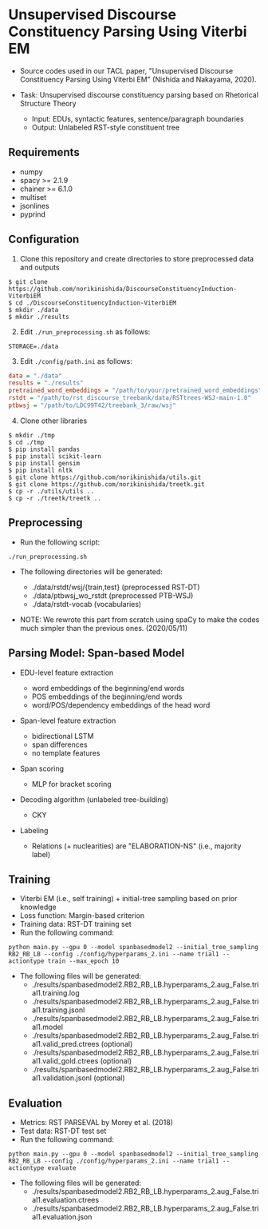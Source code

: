# Unsupervised Discourse Constituency Parsing Using Viterbi EM

- Source codes used in our TACL paper, "Unsupervised Discourse Constituency Parsing Using Viterbi EM" (Nishida and Nakayama, 2020).

- Task: Unsupervised discourse constituency parsing based on Rhetorical Structure Theory
    - Input: EDUs, syntactic features, sentence/paragraph boundaries
    - Output: Unlabeled RST-style constituent tree

## Requirements ##

- numpy
- spacy >= 2.1.9
- chainer >= 6.1.0
- multiset
- jsonlines
- pyprind

## Configuration ##

1. Clone this repository and create directories to store preprocessed data and outputs

```
$ git clone https://github.com/norikinishida/DiscourseConstituencyInduction-ViterbiEM
$ cd ./DiscourseConstituencyInduction-ViterbiEM
$ mkdir ./data
$ mkdir ./results
```

2. Edit ```./run_preprocessing.sh``` as follows:

```shell
STORAGE=./data
```

3. Edit ```./config/path.ini``` as follows:

```INI
data = "./data"
results = "./results"
pretrained_word_embeddings = "/path/to/your/pretrained_word_embeddings"
rstdt = "/path/to/rst_discourse_treebank/data/RSTtrees-WSJ-main-1.0"
ptbwsj = "/path/to/LDC99T42/treebank_3/raw/wsj"
```

4. Clone other libraries

```
$ mkdir ./tmp
$ cd ./tmp
$ pip install pandas
$ pip install scikit-learn
$ pip install gensim
$ pip install nltk
$ git clone https://github.com/norikinishida/utils.git
$ git clone https://github.com/norikinishida/treetk.git
$ cp -r ./utils/utils ..
$ cp -r ./treetk/treetk ..
```

## Preprocessing ##

- Run the following script:

```
./run_preprocessing.sh
```

- The following directories will be generated:
    - ./data/rstdt/wsj/{train,test} (preprocessed RST-DT)
    - ./data/ptbwsj_wo_rstdt (preprocessed PTB-WSJ)
    - ./data/rstdt-vocab (vocabularies)

- NOTE: We rewrote this part from scratch using spaCy to make the codes much simpler than the previous ones. (2020/05/11)

## Parsing Model: Span-based Model ##

- EDU-level feature extraction
    - word embeddings of the beginning/end words
    - POS embeddings of the beginning/end words
    - word/POS/dependency embeddings of the head word

- Span-level feature extraction
    - bidirectional LSTM
    - span differences
    - no template features

- Span scoring
    - MLP for bracket scoring

- Decoding algorithm (unlabeled tree-building)
    - CKY

- Labeling
    - Relations (+ nuclearities) are "ELABORATION-NS" (i.e., majority label)

## Training ##

- Viterbi EM (i.e., self training) + initial-tree sampling based on prior knowledge
- Loss function: Margin-based criterion
- Training data: RST-DT training set
- Run the following command:

```
python main.py --gpu 0 --model spanbasedmodel2 --initial_tree_sampling RB2_RB_LB --config ./config/hyperparams_2.ini --name trial1 --actiontype train --max_epoch 10
```

- The following files will be generated:
    - ./results/spanbasedmodel2.RB2_RB_LB.hyperparams_2.aug_False.trial1.training.log
    - ./results/spanbasedmodel2.RB2_RB_LB.hyperparams_2.aug_False.trial1.training.jsonl
    - ./results/spanbasedmodel2.RB2_RB_LB.hyperparams_2.aug_False.trial1.model
    - ./results/spanbasedmodel2.RB2_RB_LB.hyperparams_2.aug_False.trial1.valid_pred.ctrees (optional)
    - ./results/spanbasedmodel2.RB2_RB_LB.hyperparams_2.aug_False.trial1.valid_gold.ctrees (optional)
    - ./results/spanbasedmodel2.RB2_RB_LB.hyperparams_2.aug_False.trial1.validation.jsonl (optional)

## Evaluation ##

- Metrics: RST PARSEVAL by Morey et al. (2018)
- Test data: RST-DT test set
- Run the following command:

```
python main.py --gpu 0 --model spanbasedmodel2 --initial_tree_sampling RB2_RB_LB --config ./config/hyperparams_2.ini --name trial1 --actiontype evaluate
```

- The following files will be generated:
    - ./results/spanbasedmodel2.RB2_RB_LB.hyperparams_2.aug_False.trial1.evaluation.ctrees
    - ./results/spanbasedmodel2.RB2_RB_LB.hyperparams_2.aug_False.trial1.evaluation.json

